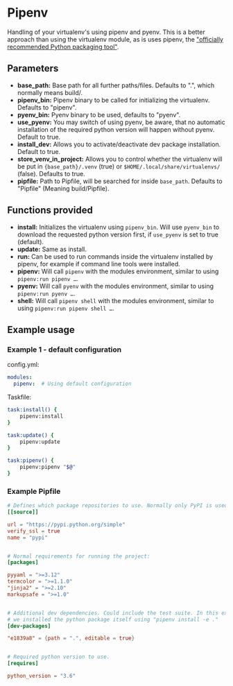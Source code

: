 # Pipenv

Handling of your virtualenv's using pipenv and pyenv. This is a better approach than using
the virtualenv module, as is uses pipenv, the
["officially recommended Python packaging tool"](https://packaging.python.org/tutorials/managing-dependencies/#managing-dependencies).

## Parameters

* **base_path:** Base path for all further paths/files. Defaults to ".", which normally means build/.
* **pipenv_bin:** Pipenv binary to be called for initializing the virtualenv. Defaults to "pipenv".
* **pyenv_bin:** Pyenv binary to be used, defaults to "pyenv".
* **use_pyenv:** You may switch of using pyenv, be aware, that no automatic installation of the required
  python version will happen without pyenv. Default to true.
* **install_dev:** Allows you to activate/deactivate dev package installation. Default to true.
* **store_venv_in_project:** Allows you to control whether the virtualenv will be put in `{base_path}/.venv` (true)
  or `$HOME/.local/share/virtualenvs/` (false). Defaults to true.
* **pipfile:** Path to Pipfile, will be searched for inside `base_path`. Defaults to "Pipfile"
  (Meaning build/Pipfile).

## Functions provided

* **install:** Initializes the virtualenv using `pipenv_bin`. Will use `pyenv_bin` to download the
  requested python version first, if `use_pyenv` is set to true (default). 
* **update:** Same as install.
* **run:** Can be used to run commands inside the virtualenv installed by pipenv, for example if command line tools were installed.
* **pipenv:** Will call `pipenv` with the modules environment, similar to using `pipenv:run pipenv …`.
* **pyenv:** Will call `pyenv` with the modules environment, similar to using `pipenv:run pyenv …`.
* **shell:** Will call `pipenv shell` with the modules environment, similar to using `pipenv:run pipenv shell …`.

## Example usage

### Example 1 - default configuration

config.yml:
```yaml
modules:
  pipenv:  # Using default configuration
```

Taskfile:
```bash
task:install() {
    pipenv:install
}

task:update() {
    pipenv:update
}

task:pipenv() {
    pipenv:pipenv "$@"
}
```

### Example Pipfile

```toml
# Defines which package repositories to use. Normally only PyPI is used.
[[source]]

url = "https://pypi.python.org/simple"
verify_ssl = true
name = "pypi"


# Normal requirements for running the project:
[packages]

pyyaml = ">=3.12"
termcolor = ">=1.1.0"
"jinja2" = ">=2.10"
markupsafe = ">=1.0"


# Additional dev dependencies. Could include the test suite. In this example
# we installed the python package itself using "pipenv install -e ."
[dev-packages]

"e1839a8" = {path = ".", editable = true}


# Required python version to use.
[requires]

python_version = "3.6"
```

